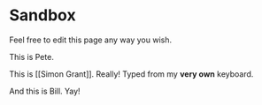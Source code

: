 # Sandbox

Feel free to edit this page any way you wish.

This is Pete.

This is [[Simon Grant]]. Really! Typed from my **very own** keyboard.

And this is Bill. Yay!



